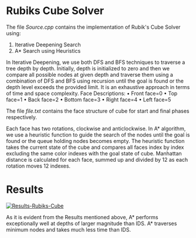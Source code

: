 # Rubiks Cube Solver

The file *Source.cpp* contains the implementation of Rubik's Cube Solver using:
  1. Iterative Deepening Search
  2. A* Search using Heuristics
  
In Iterative Deepening, we use both DFS and BFS techniques to traverse a tree depth by depth. Initially, depth is initialized to zero and then we compare all possible nodes at given depth and traverse them using a combination of DFS and BFS using recursion until the goal is found or the depth level exceeds the provided limit. It is an exhaustive approach in terms of time and space complexity.
Face Descriptions:
  •	Front face=0
  •	Top face=1
  •	Back face=2
  •	Bottom face=3
  •	Right face=4
  •	Left face=5
  
The file *file.txt* contains the face structure of cube for start and final phases respectively.

Each face has two rotations, clockwise and anticlockwise.
In A* algorithm, we use a heuristic function to guide the search of the nodes until the goal is found or the queue holding nodes becomes empty. The heuristic function takes the current state of the cube and compares all faces index by index excluding the same color indexes with the goal state of cube. Manhattan distance is calculated for each face, summed up and divided by 12 as each rotation moves 12 indexes. 

# Results

<a href="https://ibb.co/1zwD1Bm"><img src="https://i.ibb.co/1zwD1Bm/Results-Rubiks-Cube.png" alt="Results-Rubiks-Cube" border="0"></a>

As it is evident from the Results mentioned above, A* performs exceptionally well at depths of larger magnitude than IDS. A* traverses minimum nodes and takes much less time than IDS.
